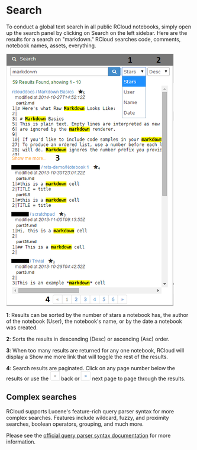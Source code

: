 # Search

To conduct a global text search in all public RCloud notebooks, simply open up the search panel by clicking on Search on the left sidebar. Here are the results for a search on "markdown." RCloud searches code, comments, notebook names, assets, everything.

![Search Results](img/searchresult.png)

**1**: Results can be sorted by the number of stars a notebook has, the author of the notebook (User), the notebook's name, or by the date a notebook was created.

**2**: Sorts the results in descending (Desc) or ascending (Asc) order.

**3**: When too many results are returned for any one notebook, RCloud will display a Show me more link that will toggle the rest of the results.

**4**: Search results are paginated. Click on any page number below the results or use the ![Backpage Icon](img/backpage.png) back or ![Forwardpage Icon](img/forwardpage.png) next page to page through the results.



## Complex searches

RCloud supports Lucene's feature-rich query parser syntax for more complex searches. Features include wildcard, fuzzy, and proximity searches, boolean operators, grouping, and much more.

Please see the [official query parser syntax documentation](http://lucene.apache.org/core/2_9_4/queryparsersyntax.html) for more information.



